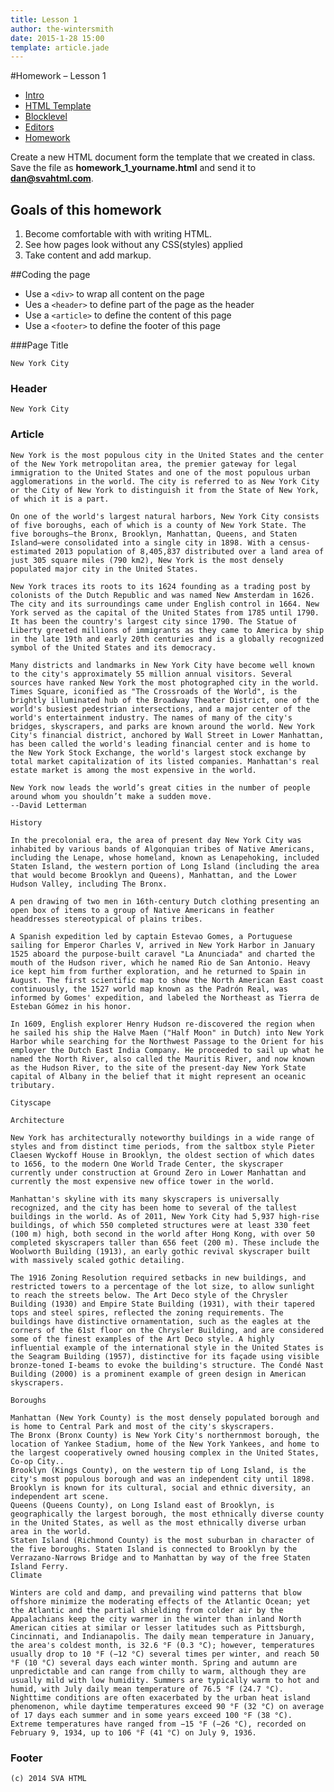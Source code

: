 ```yaml
---
title: Lesson 1
author: the-wintersmith
date: 2015-1-28 15:00
template: article.jade
---
```


#Homework – Lesson 1

* [Intro]()
* [HTML Template](template.html)
* [Blocklevel](blocklevel.html)
* [Editors](editors.html)
* [Homework](homework.html)

Create a new HTML document form the template that we created in class. Save the file as **homework_1_yourname.html** and send it to **dan@svahtml.com**.

## Goals of this homework

1. Become comfortable with with writing HTML.
2. See how pages look without any CSS(styles) applied
3. Take content and add markup.

##Coding the page

* Use a `<div>` to wrap all content on the page
* Ues a `<header>` to define part of the page as the header
* Use a `<article>` to define the content of this page
* Use a `<footer>` to define the footer of this page

###Page Title

	New York City

### Header

	New York City

### Article

	New York is the most populous city in the United States and the center of the New York metropolitan area, the premier gateway for legal immigration to the United States and one of the most populous urban agglomerations in the world. The city is referred to as New York City or the City of New York to distinguish it from the State of New York, of which it is a part.

    On one of the world's largest natural harbors, New York City consists of five boroughs, each of which is a county of New York State. The five boroughs—the Bronx, Brooklyn, Manhattan, Queens, and Staten Island—were consolidated into a single city in 1898. With a census-estimated 2013 population of 8,405,837 distributed over a land area of just 305 square miles (790 km2), New York is the most densely populated major city in the United States.

    New York traces its roots to its 1624 founding as a trading post by colonists of the Dutch Republic and was named New Amsterdam in 1626. The city and its surroundings came under English control in 1664. New York served as the capital of the United States from 1785 until 1790. It has been the country's largest city since 1790. The Statue of Liberty greeted millions of immigrants as they came to America by ship in the late 19th and early 20th centuries and is a globally recognized symbol of the United States and its democracy.

    Many districts and landmarks in New York City have become well known to the city's approximately 55 million annual visitors. Several sources have ranked New York the most photographed city in the world. Times Square, iconified as "The Crossroads of the World", is the brightly illuminated hub of the Broadway Theater District, one of the world's busiest pedestrian intersections, and a major center of the world's entertainment industry. The names of many of the city's bridges, skyscrapers, and parks are known around the world. New York City's financial district, anchored by Wall Street in Lower Manhattan, has been called the world's leading financial center and is home to the New York Stock Exchange, the world's largest stock exchange by total market capitalization of its listed companies. Manhattan's real estate market is among the most expensive in the world.

    New York now leads the world’s great cities in the number of people around whom you shouldn’t make a sudden move.
    --David Letterman

    History

    In the precolonial era, the area of present day New York City was inhabited by various bands of Algonquian tribes of Native Americans, including the Lenape, whose homeland, known as Lenapehoking, included Staten Island, the western portion of Long Island (including the area that would become Brooklyn and Queens), Manhattan, and the Lower Hudson Valley, including The Bronx.

    A pen drawing of two men in 16th-century Dutch clothing presenting an open box of items to a group of Native Americans in feather headdresses stereotypical of plains tribes.

    A Spanish expedition led by captain Estevao Gomes, a Portuguese sailing for Emperor Charles V, arrived in New York Harbor in January 1525 aboard the purpose-built caravel "La Anunciada" and charted the mouth of the Hudson river, which he named Rio de San Antonio. Heavy ice kept him from further exploration, and he returned to Spain in August. The first scientific map to show the North American East coast continuously, the 1527 world map known as the Padrón Real, was informed by Gomes' expedition, and labeled the Northeast as Tierra de Esteban Gómez in his honor.

    In 1609, English explorer Henry Hudson re-discovered the region when he sailed his ship the Halve Maen ("Half Moon" in Dutch) into New York Harbor while searching for the Northwest Passage to the Orient for his employer the Dutch East India Company. He proceeded to sail up what he named the North River, also called the Mauritis River, and now known as the Hudson River, to the site of the present-day New York State capital of Albany in the belief that it might represent an oceanic tributary.

    Cityscape

    Architecture

    New York has architecturally noteworthy buildings in a wide range of styles and from distinct time periods, from the saltbox style Pieter Claesen Wyckoff House in Brooklyn, the oldest section of which dates to 1656, to the modern One World Trade Center, the skyscraper currently under construction at Ground Zero in Lower Manhattan and currently the most expensive new office tower in the world.

    Manhattan's skyline with its many skyscrapers is universally recognized, and the city has been home to several of the tallest buildings in the world. As of 2011, New York City had 5,937 high-rise buildings, of which 550 completed structures were at least 330 feet (100 m) high, both second in the world after Hong Kong, with over 50 completed skyscrapers taller than 656 feet (200 m). These include the Woolworth Building (1913), an early gothic revival skyscraper built with massively scaled gothic detailing.

    The 1916 Zoning Resolution required setbacks in new buildings, and restricted towers to a percentage of the lot size, to allow sunlight to reach the streets below. The Art Deco style of the Chrysler Building (1930) and Empire State Building (1931), with their tapered tops and steel spires, reflected the zoning requirements. The buildings have distinctive ornamentation, such as the eagles at the corners of the 61st floor on the Chrysler Building, and are considered some of the finest examples of the Art Deco style. A highly influential example of the international style in the United States is the Seagram Building (1957), distinctive for its façade using visible bronze-toned I-beams to evoke the building's structure. The Condé Nast Building (2000) is a prominent example of green design in American skyscrapers.

    Boroughs

    Manhattan (New York County) is the most densely populated borough and is home to Central Park and most of the city's skyscrapers.
    The Bronx (Bronx County) is New York City's northernmost borough, the location of Yankee Stadium, home of the New York Yankees, and home to the largest cooperatively owned housing complex in the United States, Co-op City..
    Brooklyn (Kings County), on the western tip of Long Island, is the city's most populous borough and was an independent city until 1898. Brooklyn is known for its cultural, social and ethnic diversity, an independent art scene.
    Queens (Queens County), on Long Island east of Brooklyn, is geographically the largest borough, the most ethnically diverse county in the United States, as well as the most ethnically diverse urban area in the world.
    Staten Island (Richmond County) is the most suburban in character of the five boroughs. Staten Island is connected to Brooklyn by the Verrazano-Narrows Bridge and to Manhattan by way of the free Staten Island Ferry.
    Climate

    Winters are cold and damp, and prevailing wind patterns that blow offshore minimize the moderating effects of the Atlantic Ocean; yet the Atlantic and the partial shielding from colder air by the Appalachians keep the city warmer in the winter than inland North American cities at similar or lesser latitudes such as Pittsburgh, Cincinnati, and Indianapolis. The daily mean temperature in January, the area's coldest month, is 32.6 °F (0.3 °C); however, temperatures usually drop to 10 °F (−12 °C) several times per winter, and reach 50 °F (10 °C) several days each winter month. Spring and autumn are unpredictable and can range from chilly to warm, although they are usually mild with low humidity. Summers are typically warm to hot and humid, with July daily mean temperature of 76.5 °F (24.7 °C). Nighttime conditions are often exacerbated by the urban heat island phenomenon, while daytime temperatures exceed 90 °F (32 °C) on average of 17 days each summer and in some years exceed 100 °F (38 °C). Extreme temperatures have ranged from −15 °F (−26 °C), recorded on February 9, 1934, up to 106 °F (41 °C) on July 9, 1936.

### Footer

	(c) 2014 SVA HTML




<div class="homework-view" data-lesson="lesson1"></div>




